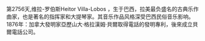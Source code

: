 第2756天,维拉-罗伯斯Heitor Villa-Lobos ，生于巴西，拉美最负盛名的古典乐作曲家，也是著名的指挥家和大提琴家。其音乐作品风格深受巴西民俗音乐影响。
1876年：加拿大發明家亞歷山大·格拉漢姆·貝爾取得電話的發明專利，後來成立貝爾電話公司。